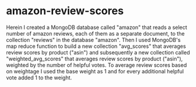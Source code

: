 # amazon-review-scores
Herein I created a MongoDB database called "amazon" that reads a select number of amazon reviews, each of them as a separate document, to the collection "reviews"  in the database "amazon".  Then I used MongoDB's map reduce function to build a new collection "avg_scores" that averages review scores by product ("asin") and subsequently a new collection called "weighted_avg_scores" that averages review scores by product ("asin"), weighted by the number of helpful votes. To average review scores based on weightage I used the base weight as 1 and for every additional helpful vote added 1 to the weight. 
